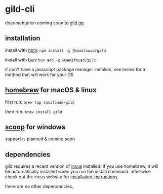 # gild-cli

documentation coming soon to [gild.gg](https://gild.gg)

## installation
install with [npm](https://npmjs.com): ```npm install -g @samifouad/gild```

install with [bun](https://bun.sh): ```bun add -g @samifouad/gild```

if don't have a javascript package manager installed, see below for a method that will work for your OS

## [homebrew](https://brew.sh) for macOS &amp; linux

first run: ```brew tap samifouad/gild```

then run: ```brew install gild```

## [scoop](https://scoop.sh) for windows

support is planned &amp; coming soon

## dependencies

gild requires a recent version of [incus](https://linuxcontainers.org/incus/) installed. if you use homebrew, it will be automatically installed when you run the install command. otherwise check out the incus website for [installation instructions](https://linuxcontainers.org/incus/docs/main/installing/#installing-from-package).

there are no other dependencies.
